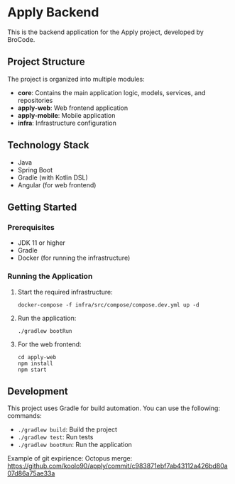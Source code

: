 # Apply Backend

This is the backend application for the Apply project, developed by BroCode.

## Project Structure

The project is organized into multiple modules:

- **core**: Contains the main application logic, models, services, and repositories
- **apply-web**: Web frontend application
- **apply-mobile**: Mobile application
- **infra**: Infrastructure configuration

## Technology Stack

- Java
- Spring Boot
- Gradle (with Kotlin DSL)
- Angular (for web frontend)

## Getting Started

### Prerequisites

- JDK 11 or higher
- Gradle
- Docker (for running the infrastructure)

### Running the Application

1. Start the required infrastructure:
   ```
   docker-compose -f infra/src/compose/compose.dev.yml up -d
   ```

2. Run the application:
   ```
   ./gradlew bootRun
   ```

3. For the web frontend:
   ```
   cd apply-web
   npm install
   npm start
   ```

## Development

This project uses Gradle for build automation. You can use the following: commands:

- `./gradlew build`: Build the project
- `./gradlew test`: Run tests
- `./gradlew bootRun`: Run the application

Example of git expirience:
Octopus merge: https://github.com/koolo90/apply/commit/c983871ebf7ab43112a426bd80a07d86a75ae33a
   